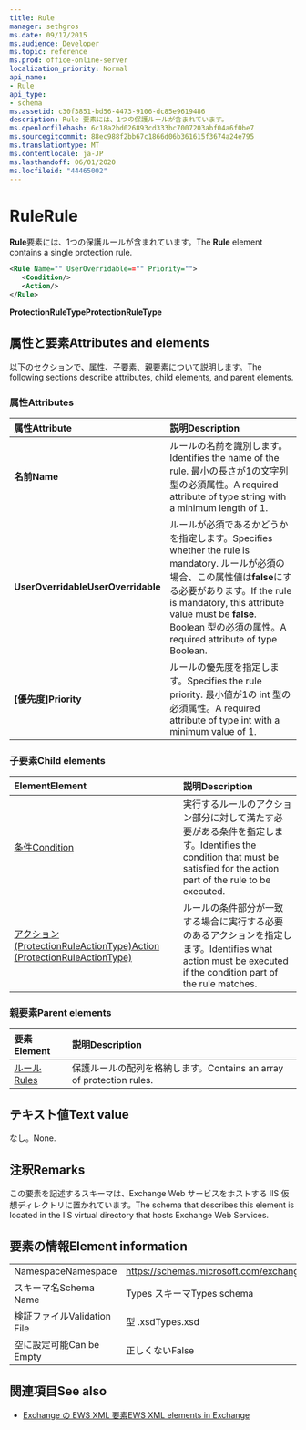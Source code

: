 ```yaml
---
title: Rule
manager: sethgros
ms.date: 09/17/2015
ms.audience: Developer
ms.topic: reference
ms.prod: office-online-server
localization_priority: Normal
api_name:
- Rule
api_type:
- schema
ms.assetid: c30f3851-bd56-4473-9106-dc85e9619486
description: Rule 要素には、1つの保護ルールが含まれています。
ms.openlocfilehash: 6c18a2bd026893cd333bc7007203abf04a6f0be7
ms.sourcegitcommit: 88ec988f2bb67c1866d06b361615f3674a24e795
ms.translationtype: MT
ms.contentlocale: ja-JP
ms.lasthandoff: 06/01/2020
ms.locfileid: "44465002"
---
```

# <a name="rule"></a><span data-ttu-id="55eb0-103">Rule</span><span class="sxs-lookup"><span data-stu-id="55eb0-103">Rule</span></span>

<span data-ttu-id="55eb0-104">**Rule**要素には、1つの保護ルールが含まれています。</span><span class="sxs-lookup"><span data-stu-id="55eb0-104">The **Rule** element contains a single protection rule.</span></span> 
  
```XML
<Rule Name="" UserOverridable=="" Priority="">
   <Condition/>
   <Action/>
</Rule>
```

 <span data-ttu-id="55eb0-105">**ProtectionRuleType**</span><span class="sxs-lookup"><span data-stu-id="55eb0-105">**ProtectionRuleType**</span></span>
## <a name="attributes-and-elements"></a><span data-ttu-id="55eb0-106">属性と要素</span><span class="sxs-lookup"><span data-stu-id="55eb0-106">Attributes and elements</span></span>

<span data-ttu-id="55eb0-107">以下のセクションで、属性、子要素、親要素について説明します。</span><span class="sxs-lookup"><span data-stu-id="55eb0-107">The following sections describe attributes, child elements, and parent elements.</span></span>
  
### <a name="attributes"></a><span data-ttu-id="55eb0-108">属性</span><span class="sxs-lookup"><span data-stu-id="55eb0-108">Attributes</span></span>

|<span data-ttu-id="55eb0-109">**属性**</span><span class="sxs-lookup"><span data-stu-id="55eb0-109">**Attribute**</span></span>|<span data-ttu-id="55eb0-110">**説明**</span><span class="sxs-lookup"><span data-stu-id="55eb0-110">**Description**</span></span>|
|:-----|:-----|
|<span data-ttu-id="55eb0-111">**名前**</span><span class="sxs-lookup"><span data-stu-id="55eb0-111">**Name**</span></span> <br/> |<span data-ttu-id="55eb0-112">ルールの名前を識別します。</span><span class="sxs-lookup"><span data-stu-id="55eb0-112">Identifies the name of the rule.</span></span> <span data-ttu-id="55eb0-113">最小の長さが1の文字列型の必須属性。</span><span class="sxs-lookup"><span data-stu-id="55eb0-113">A required attribute of type string with a minimum length of 1.</span></span>  <br/> |
|<span data-ttu-id="55eb0-114">**UserOverridable**</span><span class="sxs-lookup"><span data-stu-id="55eb0-114">**UserOverridable**</span></span> <br/> |<span data-ttu-id="55eb0-115">ルールが必須であるかどうかを指定します。</span><span class="sxs-lookup"><span data-stu-id="55eb0-115">Specifies whether the rule is mandatory.</span></span> <span data-ttu-id="55eb0-116">ルールが必須の場合、この属性値は**false**にする必要があります。</span><span class="sxs-lookup"><span data-stu-id="55eb0-116">If the rule is mandatory, this attribute value must be **false**.</span></span> <span data-ttu-id="55eb0-117">Boolean 型の必須の属性。</span><span class="sxs-lookup"><span data-stu-id="55eb0-117">A required attribute of type Boolean.</span></span>  <br/> |
|<span data-ttu-id="55eb0-118">**[優先度]**</span><span class="sxs-lookup"><span data-stu-id="55eb0-118">**Priority**</span></span> <br/> |<span data-ttu-id="55eb0-119">ルールの優先度を指定します。</span><span class="sxs-lookup"><span data-stu-id="55eb0-119">Specifies the rule priority.</span></span> <span data-ttu-id="55eb0-120">最小値が1の int 型の必須属性。</span><span class="sxs-lookup"><span data-stu-id="55eb0-120">A required attribute of type int with a minimum value of 1.</span></span>  <br/> |
   
### <a name="child-elements"></a><span data-ttu-id="55eb0-121">子要素</span><span class="sxs-lookup"><span data-stu-id="55eb0-121">Child elements</span></span>

|<span data-ttu-id="55eb0-122">**Element**</span><span class="sxs-lookup"><span data-stu-id="55eb0-122">**Element**</span></span>|<span data-ttu-id="55eb0-123">**説明**</span><span class="sxs-lookup"><span data-stu-id="55eb0-123">**Description**</span></span>|
|:-----|:-----|
|[<span data-ttu-id="55eb0-124">条件</span><span class="sxs-lookup"><span data-stu-id="55eb0-124">Condition</span></span>](condition.md) <br/> |<span data-ttu-id="55eb0-125">実行するルールのアクション部分に対して満たす必要がある条件を指定します。</span><span class="sxs-lookup"><span data-stu-id="55eb0-125">Identifies the condition that must be satisfied for the action part of the rule to be executed.</span></span>  <br/> |
|[<span data-ttu-id="55eb0-126">アクション (ProtectionRuleActionType)</span><span class="sxs-lookup"><span data-stu-id="55eb0-126">Action (ProtectionRuleActionType)</span></span>](action-protectionruleactiontype.md) <br/> |<span data-ttu-id="55eb0-127">ルールの条件部分が一致する場合に実行する必要のあるアクションを指定します。</span><span class="sxs-lookup"><span data-stu-id="55eb0-127">Identifies what action must be executed if the condition part of the rule matches.</span></span>  <br/> |
   
### <a name="parent-elements"></a><span data-ttu-id="55eb0-128">親要素</span><span class="sxs-lookup"><span data-stu-id="55eb0-128">Parent elements</span></span>

|<span data-ttu-id="55eb0-129">**要素**</span><span class="sxs-lookup"><span data-stu-id="55eb0-129">**Element**</span></span>|<span data-ttu-id="55eb0-130">**説明**</span><span class="sxs-lookup"><span data-stu-id="55eb0-130">**Description**</span></span>|
|:-----|:-----|
|[<span data-ttu-id="55eb0-131">ルール</span><span class="sxs-lookup"><span data-stu-id="55eb0-131">Rules </span></span>](rules-ex15websvcsotherref.md) <br/> |<span data-ttu-id="55eb0-132">保護ルールの配列を格納します。</span><span class="sxs-lookup"><span data-stu-id="55eb0-132">Contains an array of protection rules.</span></span>  <br/> |
   
## <a name="text-value"></a><span data-ttu-id="55eb0-133">テキスト値</span><span class="sxs-lookup"><span data-stu-id="55eb0-133">Text value</span></span>

<span data-ttu-id="55eb0-134">なし。</span><span class="sxs-lookup"><span data-stu-id="55eb0-134">None.</span></span>
  
## <a name="remarks"></a><span data-ttu-id="55eb0-135">注釈</span><span class="sxs-lookup"><span data-stu-id="55eb0-135">Remarks</span></span>

<span data-ttu-id="55eb0-136">この要素を記述するスキーマは、Exchange Web サービスをホストする IIS 仮想ディレクトリに置かれています。</span><span class="sxs-lookup"><span data-stu-id="55eb0-136">The schema that describes this element is located in the IIS virtual directory that hosts Exchange Web Services.</span></span>
  
## <a name="element-information"></a><span data-ttu-id="55eb0-137">要素の情報</span><span class="sxs-lookup"><span data-stu-id="55eb0-137">Element information</span></span>

|||
|:-----|:-----|
|<span data-ttu-id="55eb0-138">Namespace</span><span class="sxs-lookup"><span data-stu-id="55eb0-138">Namespace</span></span>  <br/> |https://schemas.microsoft.com/exchange/services/2006/types  <br/> |
|<span data-ttu-id="55eb0-139">スキーマ名</span><span class="sxs-lookup"><span data-stu-id="55eb0-139">Schema Name</span></span>  <br/> |<span data-ttu-id="55eb0-140">Types スキーマ</span><span class="sxs-lookup"><span data-stu-id="55eb0-140">Types schema</span></span>  <br/> |
|<span data-ttu-id="55eb0-141">検証ファイル</span><span class="sxs-lookup"><span data-stu-id="55eb0-141">Validation File</span></span>  <br/> |<span data-ttu-id="55eb0-142">型 .xsd</span><span class="sxs-lookup"><span data-stu-id="55eb0-142">Types.xsd</span></span>  <br/> |
|<span data-ttu-id="55eb0-143">空に設定可能</span><span class="sxs-lookup"><span data-stu-id="55eb0-143">Can be Empty</span></span>  <br/> |<span data-ttu-id="55eb0-144">正しくない</span><span class="sxs-lookup"><span data-stu-id="55eb0-144">False</span></span>  <br/> |
   
## <a name="see-also"></a><span data-ttu-id="55eb0-145">関連項目</span><span class="sxs-lookup"><span data-stu-id="55eb0-145">See also</span></span>



- [<span data-ttu-id="55eb0-146">Exchange の EWS XML 要素</span><span class="sxs-lookup"><span data-stu-id="55eb0-146">EWS XML elements in Exchange</span></span>](ews-xml-elements-in-exchange.md)

